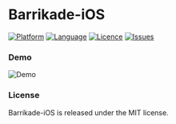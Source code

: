 Barrikade-iOS
===========

[![Platform](http://img.shields.io/badge/platform-iOS-blue.svg?style=flat)](https://developer.apple.com/iphone/index.action)
[![Language](http://img.shields.io/badge/language-Swift-brightgreen.svg?style=flat)](https://developer.apple.com/swift)
[![Licence](https://img.shields.io/cocoapods/l/AFNetworking.svg)]()
[![Issues](https://img.shields.io/github/issues/Pr0gmaT1k/Barrikade-iOS.svg?style=flat)](https://github.com/dekatotoro/SlideMenuControllerSwift/issues?state=open)


### Demo
![Demo](https://raw.githubusercontent.com/Pr0gmaT1k/Barrikade-iOS/master/Prez.gif)

### License

Barrikade-iOS is released under the MIT license.
